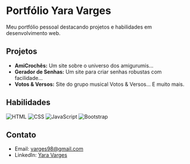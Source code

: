 # Portfólio Yara Varges
Meu portfólio pessoal destacando projetos e habilidades em desenvolvimento web.

## Projetos
- **AmiCrochês:**
  Um site sobre o universo dos amigurumis...
- **Gerador de Senhas:**
  Um site para criar senhas robustas com facilidade...
- **Votos & Versos:**
  Site do grupo musical Votos & Versos...
  E muito mais.
## Habilidades

![HTML](https://img.shields.io/badge/HTML5-E34F26?logo=html5&logoColor=white)
![CSS](https://img.shields.io/badge/CSS3-1572B6?logo=css3&logoColor=white)
![JavaScript](https://img.shields.io/badge/JavaScript-F7DF1E?logo=javascript&logoColor=black)
![Bootstrap](https://img.shields.io/badge/Bootstrap-563D7C?logo=bootstrap&logoColor=white)


## Contato
- Email: varges98@gmail.com
- LinkedIn: [Yara Varges](https://www.linkedin.com/in/yara-varges-523887144/)

  


